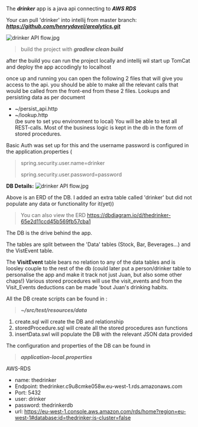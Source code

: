 
The ***drinker*** app is a java api connecting to ***AWS RDS***


Your can pull 'drinker' into intellij from master branch:
***https://github.com/henrydavel/arealytics.git***


 ![drinker API flow.jpg](..%2Fdrinker%20API%20flow.jpg)
>build the project with ***gradlew clean build***

after the build you can run the project locally and intellij wil start up TomCat and deploy the app
accodingly to localhost

once up and running you can open the following 2 files that will give you access to the api. you should be able to make all the relevant calls that
would be called from the front-end from these 2 files. Lookups and persisting data as per document
* ~/persist_api.http   
*  ~/lookup.http  
(be sure to set you environment to local)
You will be able to test all REST-calls. Most of the business logic is kept in the db in the form of stored procedures.

Basic Auth was set up for this and the username password is configured in the application.properties (
>spring.security.user.name=drinker
> 
>spring.security.user.password=password
> 
> 
**DB Details:**
![drinker API flow.jpg](ERD%20thedrinker.png)

Above is an ERD of the DB.
I added an extra table called 'drinker' but did not populate any data or functionality for it(yet))
>You can also view the ERD  https://dbdiagram.io/d/thedrinker-65e2d11ccd45b569fb57cba1

The DB is the drive behind the app.

The tables are split between the 'Data' tables (Stock, Bar, Beverages...) and the VistEvent table.

The **VisitEvent** table bears no relation to any of the data tables and is loosley couple to the rest of the db (could later put a person/drinker table to personalise the app and make it track not just Juan,
but also some other  chaps!)
Various stored procedures will use the visit_events and from the Visit_Events deductions can be made 'bout Juan's drinking habits.

All the DB create scripts can be found in : 
>***~/src/test/resources/data***

1. create.sql will create the DB and relationship
2. storedProcedure.sql will create all the stored procedures asn functions
3. insertData.swl will populate the DB with the relevant JSON data provided

The configuration and properties of the DB can be found in
>***application-local.properties***

AWS-RDS
 * name:      thedrinker
* Endpoint:   thedrinker.c9u8cmke058w.eu-west-1.rds.amazonaws.com
* Port:       5432
* user:       drinker
* password:   thedrinkerdb
* url: https://eu-west-1.console.aws.amazon.com/rds/home?region=eu-west-1#database:id=thedrinker;is-cluster=false





